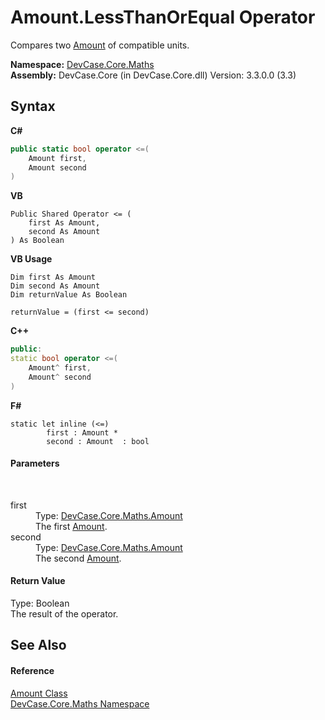 # Amount.LessThanOrEqual Operator 
 

Compares two <a href="T_DevCase_Core_Maths_Amount">Amount</a> of compatible units.

**Namespace:**&nbsp;<a href="N_DevCase_Core_Maths">DevCase.Core.Maths</a><br />**Assembly:**&nbsp;DevCase.Core (in DevCase.Core.dll) Version: 3.3.0.0 (3.3)

## Syntax

**C#**<br />
``` C#
public static bool operator <=(
	Amount first,
	Amount second
)
```

**VB**<br />
``` VB
Public Shared Operator <= ( 
	first As Amount,
	second As Amount
) As Boolean
```

**VB Usage**<br />
``` VB Usage
Dim first As Amount
Dim second As Amount
Dim returnValue As Boolean

returnValue = (first <= second)
```

**C++**<br />
``` C++
public:
static bool operator <=(
	Amount^ first, 
	Amount^ second
)
```

**F#**<br />
``` F#
static let inline (<=)
        first : Amount * 
        second : Amount  : bool
```


#### Parameters
&nbsp;<dl><dt>first</dt><dd>Type: <a href="T_DevCase_Core_Maths_Amount">DevCase.Core.Maths.Amount</a><br />The first <a href="T_DevCase_Core_Maths_Amount">Amount</a>.</dd><dt>second</dt><dd>Type: <a href="T_DevCase_Core_Maths_Amount">DevCase.Core.Maths.Amount</a><br />The second <a href="T_DevCase_Core_Maths_Amount">Amount</a>.</dd></dl>

#### Return Value
Type: Boolean<br />The result of the operator.

## See Also


#### Reference
<a href="T_DevCase_Core_Maths_Amount">Amount Class</a><br /><a href="N_DevCase_Core_Maths">DevCase.Core.Maths Namespace</a><br />